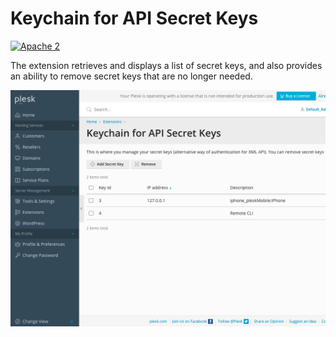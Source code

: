 # Keychain for API Secret Keys

[![Apache 2](http://img.shields.io/badge/license-Apache%202-blue.svg)](http://www.apache.org/licenses/LICENSE-2.0)

The extension retrieves and displays a list of secret keys, and also provides an ability to remove secret keys that are no longer needed.

![Screenshot](https://raw.githubusercontent.com/plesk/ext-secret-keys-manager/master/src/_meta/screenshots/1.png)
